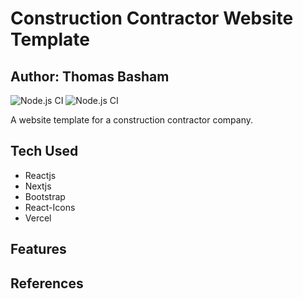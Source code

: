 # Construction Contractor Website Template

## Author: Thomas Basham

![Node.js CI](https://img.shields.io/badge/Vercel-000000?style=for-the-badge&logo=vercel&logoColor=white)
![Node.js CI](https://img.shields.io/badge/React-20232A?style=for-the-badge&logo=react&logoColor=61DAFB)

A website template for a construction contractor company.

## Tech Used

- Reactjs
- Nextjs
- Bootstrap
- React-Icons
- Vercel

## Features

## References
